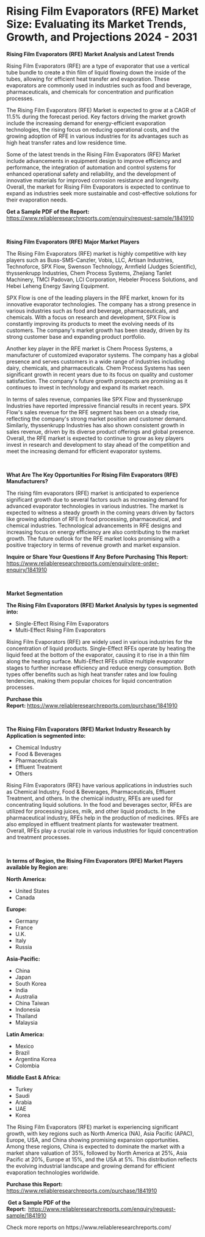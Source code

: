 <p><h1>Rising Film Evaporators (RFE) Market Size: Evaluating its Market Trends, Growth, and Projections 2024 - 2031</h1></p><p><strong>Rising Film Evaporators (RFE) Market Analysis and Latest Trends</strong></p>
<p><p>Rising Film Evaporators (RFE) are a type of evaporator that use a vertical tube bundle to create a thin film of liquid flowing down the inside of the tubes, allowing for efficient heat transfer and evaporation. These evaporators are commonly used in industries such as food and beverage, pharmaceuticals, and chemicals for concentration and purification processes.</p><p>The Rising Film Evaporators (RFE) Market is expected to grow at a CAGR of 11.5% during the forecast period. Key factors driving the market growth include the increasing demand for energy-efficient evaporation technologies, the rising focus on reducing operational costs, and the growing adoption of RFE in various industries for its advantages such as high heat transfer rates and low residence time.</p><p>Some of the latest trends in the Rising Film Evaporators (RFE) Market include advancements in equipment design to improve efficiency and performance, the integration of automation and control systems for enhanced operational safety and reliability, and the development of innovative materials for improved corrosion resistance and longevity. Overall, the market for Rising Film Evaporators is expected to continue to expand as industries seek more sustainable and cost-effective solutions for their evaporation needs.</p></p>
<p><strong>Get a Sample PDF of the Report:&nbsp;</strong> <a href="https://www.reliableresearchreports.com/enquiry/request-sample/1841910">https://www.reliableresearchreports.com/enquiry/request-sample/1841910</a></p>
<p>&nbsp;</p>
<p><strong>Rising Film Evaporators (RFE) Major Market Players</strong></p>
<p><p>The Rising Film Evaporators (RFE) market is highly competitive with key players such as Buss-SMS-Canzler, Vobis, LLC, Artisan Industries, Technoforce, SPX Flow, Swenson Technology, Armfield (Judges Scientific), thyssenkrupp Industries, Chem Process Systems, Zhejiang Tanlet Machinery, TMCI Padovan, LCI Corporation, Hebeler Process Solutions, and Hebei Leheng Energy Saving Equipment.</p><p>SPX Flow is one of the leading players in the RFE market, known for its innovative evaporator technologies. The company has a strong presence in various industries such as food and beverage, pharmaceuticals, and chemicals. With a focus on research and development, SPX Flow is constantly improving its products to meet the evolving needs of its customers. The company's market growth has been steady, driven by its strong customer base and expanding product portfolio.</p><p>Another key player in the RFE market is Chem Process Systems, a manufacturer of customized evaporator systems. The company has a global presence and serves customers in a wide range of industries including dairy, chemicals, and pharmaceuticals. Chem Process Systems has seen significant growth in recent years due to its focus on quality and customer satisfaction. The company's future growth prospects are promising as it continues to invest in technology and expand its market reach.</p><p>In terms of sales revenue, companies like SPX Flow and thyssenkrupp Industries have reported impressive financial results in recent years. SPX Flow's sales revenue for the RFE segment has been on a steady rise, reflecting the company's strong market position and customer demand. Similarly, thyssenkrupp Industries has also shown consistent growth in sales revenue, driven by its diverse product offerings and global presence. Overall, the RFE market is expected to continue to grow as key players invest in research and development to stay ahead of the competition and meet the increasing demand for efficient evaporator systems.</p></p>
<p>&nbsp;</p>
<p><strong>What Are The Key Opportunities For Rising Film Evaporators (RFE) Manufacturers?</strong></p>
<p><p>The rising film evaporators (RFE) market is anticipated to experience significant growth due to several factors such as increasing demand for advanced evaporator technologies in various industries. The market is expected to witness a steady growth in the coming years driven by factors like growing adoption of RFE in food processing, pharmaceutical, and chemical industries. Technological advancements in RFE designs and increasing focus on energy efficiency are also contributing to the market growth. The future outlook for the RFE market looks promising with a positive trajectory in terms of revenue growth and market expansion.</p></p>
<p><strong>Inquire or Share Your Questions If Any Before Purchasing This Report:</strong> <a href="https://www.reliableresearchreports.com/enquiry/pre-order-enquiry/1841910">https://www.reliableresearchreports.com/enquiry/pre-order-enquiry/1841910</a></p>
<p>&nbsp;</p>
<p><strong>Market Segmentation</strong></p>
<p><strong>The Rising Film Evaporators (RFE) Market Analysis by types is segmented into:</strong></p>
<p><ul><li>Single-Effect Rising Film Evaporators</li><li>Multi-Effect Rising Film Evaporators</li></ul></p>
<p><p>Rising Film Evaporators (RFE) are widely used in various industries for the concentration of liquid products. Single-Effect RFEs operate by heating the liquid feed at the bottom of the evaporator, causing it to rise in a thin film along the heating surface. Multi-Effect RFEs utilize multiple evaporator stages to further increase efficiency and reduce energy consumption. Both types offer benefits such as high heat transfer rates and low fouling tendencies, making them popular choices for liquid concentration processes.</p></p>
<p><strong>Purchase this Report:&nbsp;</strong><a href="https://www.reliableresearchreports.com/purchase/1841910">https://www.reliableresearchreports.com/purchase/1841910</a></p>
<p>&nbsp;</p>
<p><strong>The Rising Film Evaporators (RFE) Market Industry Research by Application is segmented into:</strong></p>
<p><ul><li>Chemical Industry</li><li>Food & Beverages</li><li>Pharmaceuticals</li><li>Effluent Treatment</li><li>Others</li></ul></p>
<p><p>Rising Film Evaporators (RFE) have various applications in industries such as Chemical Industry, Food & Beverages, Pharmaceuticals, Effluent Treatment, and others. In the chemical industry, RFEs are used for concentrating liquid solutions. In the food and beverages sector, RFEs are utilized for processing juices, milk, and other liquid products. In the pharmaceutical industry, RFEs help in the production of medicines. RFEs are also employed in effluent treatment plants for wastewater treatment. Overall, RFEs play a crucial role in various industries for liquid concentration and treatment processes.</p></p>
<p>&nbsp;</p>
<p><strong>In terms of Region, the Rising Film Evaporators (RFE) Market Players available by Region are:</strong></p>
<p>
    <p> <strong> North America: </strong>
        <ul>
            <li>United States</li>
            <li>Canada</li>
        </ul>
        </p> 
    <p> <strong> Europe: </strong>
        <ul>
            <li>Germany</li>
            <li>France</li>
            <li>U.K.</li>
            <li>Italy</li>
            <li>Russia</li>
        </ul>
        </p> 
    <p> <strong> Asia-Pacific: </strong>
        <ul>
            <li>China</li>
            <li>Japan</li>
            <li>South Korea</li>
            <li>India</li>
            <li>Australia</li>
            <li>China Taiwan</li>
            <li>Indonesia</li>
            <li>Thailand</li>
            <li>Malaysia</li>
        </ul>
        </p> 
    <p> <strong> Latin America: </strong>
        <ul>
            <li>Mexico</li>
            <li>Brazil</li>
            <li>Argentina Korea</li>
            <li>Colombia</li>
        </ul>
        </p> 
    <p> <strong> Middle East & Africa: </strong>
        <ul>
            <li>Turkey</li>
            <li>Saudi</li>
            <li>Arabia</li>
            <li>UAE</li>
            <li>Korea</li>
        </ul>
    </p>
    </p>
<p><p>The Rising Film Evaporators (RFE) market is experiencing significant growth, with key regions such as North America (NA), Asia Pacific (APAC), Europe, USA, and China showing promising expansion opportunities. Among these regions, China is expected to dominate the market with a market share valuation of 35%, followed by North America at 25%, Asia Pacific at 20%, Europe at 15%, and the USA at 5%. This distribution reflects the evolving industrial landscape and growing demand for efficient evaporation technologies worldwide.</p></p>
<p><strong>Purchase this Report: </strong><a href="https://www.reliableresearchreports.com/purchase/1841910">https://www.reliableresearchreports.com/purchase/1841910</a></p>
<p>&nbsp;<strong>Get a Sample PDF of the Report:&nbsp;&nbsp;</strong><a href="https://www.reliableresearchreports.com/enquiry/request-sample/1841910">https://www.reliableresearchreports.com/enquiry/request-sample/1841910</a></p>
<p><strong></strong></p>
<p>Check more reports on https://www.reliableresearchreports.com/</p>